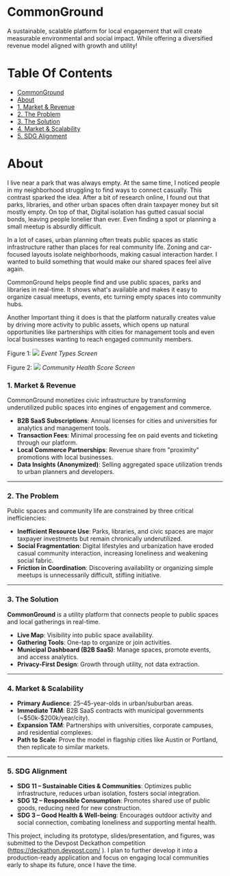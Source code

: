 # CommonGround
A sustainable, scalable platform for local engagement that will create measurable environmental and social impact. While offering a diversified revenue model aligned with growth and utility!

# Table Of Contents

- [CommonGround](#commonground)
- [About](#about)
- [1. Market & Revenue](#1-market--revenue)
- [2. The Problem](#2-the-problem)
- [3. The Solution](#3-the-solution)
- [4. Market & Scalability](#4-market--scalability)
- [5. SDG Alignment](#5-sdg-alignment)
  
# About

I live near a park that was always empty. At the same time, I noticed people in my neighborhood struggling to find ways to connect casually. This contrast sparked the idea. After a bit of research online, I found out that parks, libraries, and other urban spaces often drain taxpayer money but sit mostly empty. On top of that, Digital isolation has gutted casual social bonds, leaving people lonelier than ever. Even finding a spot or planning a small meetup is absurdly difficult.

In a lot of cases, urban planning often treats public spaces as static infrastructure rather than places for real community life. Zoning and car-focused layouts isolate neighborhoods, making casual interaction harder. I wanted to build something that would make our shared spaces feel alive again.

CommonGround helps people find and use public spaces, parks and libraries in real-time. It shows what's available and makes it easy to organize casual meetups, events, etc turning empty spaces into community hubs.

Another Important thing it does is that the platform naturally creates value by driving more activity to public assets, which opens up natural opportunities like partnerships with cities for management tools and  even local businesses wanting to reach engaged community members.

Figure 1:
![](https://github.com/umogal/CommonGround/blob/main/Screenshot_20250924_134713_com_brave_browser_CustomTabActivity_edit_2036788383857.jpg)
*Event Types Screen*



Figure 2:
![](https://github.com/umogal/CommonGround/blob/main/Screenshot_20250924_134703_com_brave_browser_CustomTabActivity_edit_2061202155931.jpg)
*Community Health Score Screen*


### 1. Market & Revenue

CommonGround monetizes civic infrastructure by transforming underutilized public spaces into engines of engagement and commerce.

* **B2B SaaS Subscriptions**: Annual licenses for cities and universities for analytics and management tools.
* **Transaction Fees**: Minimal processing fee on paid events and ticketing through our platform.
* **Local Commerce Partnerships**: Revenue share from "proximity" promotions with local businesses.
* **Data Insights (Anonymized)**: Selling aggregated space utilization trends to urban planners and developers.

---

### 2. The Problem

Public spaces and community life are constrained by three critical inefficiencies:

* **Inefficient Resource Use**: Parks, libraries, and civic spaces are major taxpayer investments but remain chronically underutilized.
* **Social Fragmentation**: Digital lifestyles and urbanization have eroded casual community interaction, increasing loneliness and weakening social fabric.
* **Friction in Coordination**: Discovering availability or organizing simple meetups is unnecessarily difficult, stifling initiative.

---

### 3. The Solution

**CommonGround** is a utility platform that connects people to public spaces and local gatherings in real-time.

* **Live Map**: Visibility into public space availability.
* **Gathering Tools**: One-tap to organize or join activities.
* **Municipal Dashboard (B2B SaaS)**: Manage spaces, promote events, and access analytics.
* **Privacy-First Design**: Growth through utility, not data extraction.

---

### 4. Market & Scalability

* **Primary Audience**: 25–45-year-olds in urban/suburban areas.
* **Immediate TAM**: B2B SaaS contracts with municipal governments (\~\$50k-\$200k/year/city).
* **Expansion TAM**: Partnerships with universities, corporate campuses, and residential complexes.
* **Path to Scale**: Prove the model in flagship cities like Austin or Portland, then replicate to similar markets.

---

### 5. SDG Alignment

* **SDG 11 – Sustainable Cities & Communities**: Optimizes public infrastructure, reduces urban isolation, fosters social integration.
* **SDG 12 – Responsible Consumption**: Promotes shared use of public goods, reducing need for new construction.
* **SDG 3 – Good Health & Well-being**: Encourages outdoor activity and social connection, combating loneliness and supporting mental health.



This project, including its prototype, slides/presentation, and figures, was submitted to the Devpost Deckathon competition (https://deckathon.devpost.com/
). I plan to further develop it into a production-ready application and focus on engaging local communities early to shape its future, once I have the time. 

